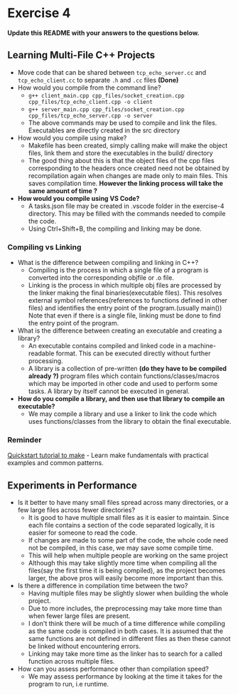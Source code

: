 # Exercise 4

**Update this README with your answers to the questions below.**

## Learning Multi-File C++ Projects

- Move code that can be shared between `tcp_echo_server.cc` and 
  `tcp_echo_client.cc` to separate `.h` and `.cc` files **(Done)**
- How would you compile from the command line?
  - `g++ client_main.cpp cpp_files/socket_creation.cpp cpp_files/tcp_echo_client.cpp -o client`
  - `g++ server_main.cpp cpp_files/socket_creation.cpp cpp_files/tcp_echo_server.cpp -o server`
  - The above commands may be used to compile and link the files. Executables are directly created in the src directory
- How would you compile using make?
  - Makefile has been created, simply calling make will make the object files, link them and store the executables in the build/ directory
  - The good thing about this is that the object files of the cpp files corresponding to the headers once created need not be obtained by recompilation again when changes are made only to main files. This saves compilation time. **However the linking process will take the same amount of time ?**
- **How would you compile using VS Code?**
  - A tasks.json file may be created in .vscode folder in the exercise-4 directory. This may be filled with the commands needed to compile the code.
  - Using Ctrl+Shift+B, the compiling and linking may be done.
### Compiling vs Linking

- What is the difference between compiling and linking in C++?
  - Compiling is the process in which a single file of a program is converted into the corresponding objfile or .o file.
  - Linking is the process in which multiple obj files are processed by the linker making the final binaries(executable files). This resolves external symbol references(references to functions defined in other files) and identifies the entry point of the program.(usually main())
  Note that even if there is a single file, linking must be done to find the entry point of the program.
- What is the difference between creating an executable and creating a library?
  - An executable contains compiled and linked code in a machine-readable format. This can be executed directly without further processing.
  - A library is a collection of pre-written **(do they have to be compiled already ?)** program files which contain functions/classes/macros which may be imported in other code and used to perform some tasks. A library by itself cannot be executed in general.
- **How do you compile a library, and then use that library to compile an executable?**
  - We may compile a library and use a linker to link the code which uses functions/classes from the library to obtain the final executable.
### Reminder 
[Quickstart tutorial to make](https://makefiletutorial.com/) - Learn make 
fundamentals with practical examples and common patterns.

## Experiments in Performance

- Is it better to have many small files spread across many directories, or
  a few large files across fewer directories?
    - It is good to have multiple small files as it is easier to maintain. Since each file contains a section of the code separated logically, it is easier for someone to read the code.
    - If changes are made to some part of the code, the whole code need not be compiled, in this case, we may save some compile time.
    - This will help when multiple people are working on the same project
    - Although this may take slightly more time when compiling all the files(say the first time it is being compiled), as the project becomes larger, the above pros will easily become more important than this.
- Is there a difference in compilation time between the two?
  - Having multiple files may be slightly slower when building the whole project.
  - Due to more includes, the preprocessing may take more time than when fewer large files are present.
  - I don't think there will be much of a time difference while compiling as the same code is compiled in both cases. It is assumed that the same functions are not defined in different files as then these cannot be linked without encountering errors.
  - Linking may take more time as the linker has to search for a called function across multiple files.
- How can you assess performance other than compilation speed?
  - We may assess performance by looking at the time it takes for the program to run, i.e runtime.